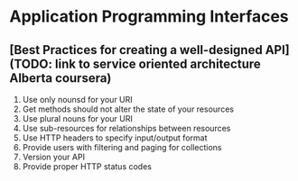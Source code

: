 # Application Programming Interfaces

## [Best Practices for creating a well-designed API](TODO: link to service oriented architecture Alberta coursera)

1. Use only nounsd for your URI
1. Get methods should not alter the state of your resources
1. Use plural nouns for your URI
1. Use sub-resources for relationships between resources
1. Use HTTP headers to specify input/output format
1. Provide users with filtering and paging for collections
1. Version your API
1. Provide proper HTTP status codes
